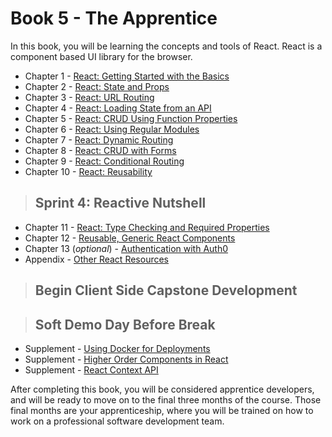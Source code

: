 # Book 5 - The Apprentice

In this book, you will be learning the concepts and tools of React. React is a component based UI library for the browser.

* Chapter 1 - [React: Getting Started with the Basics](./chapters/REACT_BASICS.md)
* Chapter 2 - [React: State and Props](./chapters/COMPONENT_STATE_PROPS.md)
* Chapter 3 - [React: URL Routing](./chapters/REACT_ROUTING.md)
* Chapter 4 - [React: Loading State from an API](./chapters/REACT_INITIAL_STATE.md)
* Chapter 5 - [React: CRUD Using Function Properties](./chapters/FUNCTIONS_AS_PROPS.md)
* Chapter 6 - [React: Using Regular Modules](./chapters/API_MODULES.md)
* Chapter 7 - [React: Dynamic Routing](./chapters/REACT_DYNAMIC_ROUTING.md)
* Chapter 8 - [React: CRUD with Forms](./chapters/REACT_FORMS.md)
* Chapter 9 - [React: Conditional Routing](./chapters/REACT_CONDITIONAL_RENDERING.md)
* Chapter 10 - [React: Reusability](./chapters/REACT_REUSABLE_COMPONENTS.md)


> ## Sprint 4: Reactive Nutshell


* Chapter 11 - [React: Type Checking and Required Properties](./chapters/REACT_TYPE_CHECKING.md)
* Chapter 12 - [Reusable, Generic React Components](./chapters/REACT_GENERIC_COMPONENTS.md)
* Chapter 13 (_optional_) - [Authentication with Auth0](https://auth0.com/blog/reactjs-authentication-tutorial/)
* Appendix - [Other React Resources](./chapters/REACT_APPENDIX.md)

> ## **Begin Client Side Capstone Development**

> ## Soft Demo Day Before Break

* Supplement - [Using Docker for Deployments](./chapters/DOCKER_INTRO.md)
* Supplement - [Higher Order Components in React](./chapters/REACT_HOC.md)
* Supplement - [React Context API](./chapters/REACT_CONTEXT_API.md)

After completing this book, you will be considered apprentice developers, and will be ready to move on to the final three months of the course. Those final months are your apprenticeship, where you will be trained on how to work on a professional software development team.
